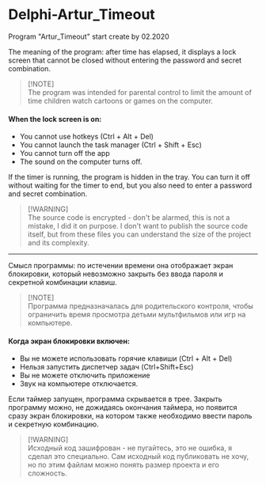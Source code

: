 # Delphi-Artur_Timeout
Program "Artur_Timeout" start create by 02.2020

The meaning of the program: after time has elapsed, it displays a lock screen that cannot be closed without entering the password and secret combination.
> [!NOTE]\
> The program was intended for parental control to limit the amount of time children watch cartoons or games on the computer.

#### When the lock screen is on:
*   You cannot use hotkeys (Ctrl + Alt + Del)
*   You cannot launch the task manager (Ctrl + Shift + Esc)
*   You cannot turn off the app
*   The sound on the computer turns off.

If the timer is running, the program is hidden in the tray.
You can turn it off without waiting for the timer to end, but you also need to enter a password and secret combination.

> [!WARNING]\
> The source code is encrypted - don't be alarmed, this is not a mistake, I did it on purpose. I don't want to publish the source code itself, but from these files you can understand the size of the project and its complexity.

---

Смысл программы: по истечении времени она отображает экран блокировки, который невозможно закрыть без ввода пароля и секретной комбинации клавиш.
> [!NOTE]\
> Программа предназначалась для родительского контроля, чтобы ограничить время просмотра детьми мультфильмов или игр на компьютере.

#### Когда экран блокировки включен:
*   Вы не можете использовать горячие клавиши (Ctrl + Alt + Del)
*   Нельзя запустить диспетчер задач (Ctrl+Shift+Esc)
*   Вы не можете отключить приложение
*   Звук на компьютере отключается.

Если таймер запущен, программа скрывается в трее.
Закрыть программу можно, не дожидаясь окончания таймера, но появится сразу экран блокировки, на котором также необходимо ввести пароль и секретную комбинацию.

> [!WARNING]\
> Исходный код зашифрован - не пугайтесь, это не ошибка, я сделал это специально. Сам исходный код публиковать не хочу, но по этим файлам можно понять размер проекта и его сложность.
